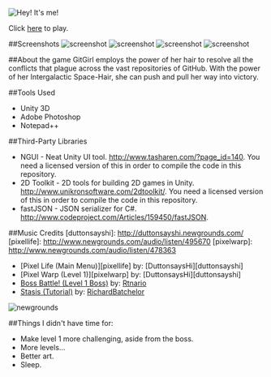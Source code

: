 [gitgirl1]: http://renegadeware.com/web_games/gitgirl/
[newgrounds]: http://www.newgrounds.com/

![Hey! It's me!](http://renegadeware.com/web_games/gitgirl/gitgirl.png)

Click [here][gitgirl1] to play.

##Screenshots
![screenshot](http://renegadeware.com/web_games/gitgirl/gitgirl_shot_1.png) ![screenshot](http://renegadeware.com/web_games/gitgirl/gitgirl_shot_2.png)
![screenshot](http://renegadeware.com/web_games/gitgirl/gitgirl_shot_3.png)
![screenshot](http://renegadeware.com/web_games/gitgirl/gitgirl_shot_4.png)

##About the game
GitGirl employs the power of her hair to resolve all the conflicts that plague across the vast repositories of GitHub.  With the power of her Intergalactic Space-Hair, she can push and pull her way into victory.

##Tools Used
* Unity 3D
* Adobe Photoshop
* Notepad++

##Third-Party Libraries
* NGUI - Neat Unity UI tool.  <http://www.tasharen.com/?page_id=140>. You need a licensed version of this in order to compile the code in this repository.
* 2D Toolkit - 2D tools for building 2D games in Unity. <http://www.unikronsoftware.com/2dtoolkit/>.  You need a licensed version of this in order to compile the code in this repository.
* fastJSON - JSON serializer for C#. <http://www.codeproject.com/Articles/159450/fastJSON>.

##Music Credits
[duttonsayshi]: http://duttonsayshi.newgrounds.com/
[pixellife]: http://www.newgrounds.com/audio/listen/495670
[pixelwarp]: http://www.newgrounds.com/audio/listen/478363

[rtnario]: http://rtnario.newgrounds.com/
[bossbattle]: http://www.newgrounds.com/audio/listen/238007

[richard]: http://richardbatchelor.newgrounds.com/
[stasis]: http://www.newgrounds.com/audio/listen/504901

* [Pixel Life (Main Menu)][pixellife] by: [DuttonsaysHi][duttonsayshi]
* [Pixel Warp (Level 1)][pixelwarp] by: [DuttonsaysHi][duttonsayshi]
* [Boss Battle! (Level 1 Boss)][bossbattle] by: [Rtnario][rtnario]
* [Stasis (Tutorial)][stasis] by: [RichardBatchelor][richard]

![newgrounds](http://renegadeware.com/images/newgrounds-icon-small.png)

##Things I didn't have time for:
* Make level 1 more challenging, aside from the boss.
* More levels...
* Better art.
* Sleep.
